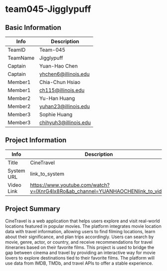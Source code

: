# team045-Jigglypuff

## Basic Information

|   Info      |        Description     |
| ----------- | ---------------------- |
| TeamID      |        Team-045        |
| TeamName    |         Jigglypuff     |
| Captain     |       Yuan-Hao Chen    |
| Captain     |  yhchen6@illinois.edu  |
| Member1     |        Chia-Chun Hsiao |
| Member1     |   ch115@illinois.edu   |
| Member2     |     Yu-Han Huang       |
| Member2     |  yuhan23@illinois.edu  |
| Member3     |        Sophie Huang    |
| Member3     |  chihyuh3@illinois.edu |

## Project Information

|   Info      |        Description     |
| ----------- | ---------------------- |
|  Title      |       CineTravel       |
| System URL  |      link_to_system    |
| Video Link  |      https://www.youtube.com/watch?v=lXnrG4Ix8Ro&ab_channel=YUANHAOCHENlink_to_video     |

## Project Summary

CineTravel is a web application that helps users explore and visit real-world locations featured in popular movies.
The platform integrates movie location data with travel information, allowing users to find filming locations, learn about their significance, and plan trips accordingly. 
Users can search by movie, genre, actor, or country, and receive recommendations for travel itineraries based on their favorite films.
This project is used to bridge the gap between cinema and travel by providing an interactive way for movie lovers to explore destinations tied to their favorite films. 
The platform will use data from IMDB, TMDb, and travel APIs to offer a stable experience.
